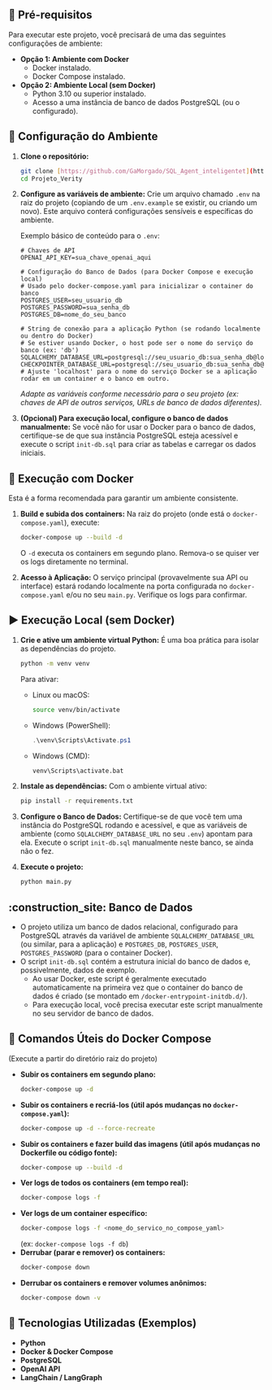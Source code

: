 
## :rocket: Pré-requisitos

Para executar este projeto, você precisará de uma das seguintes configurações de ambiente:

* **Opção 1: Ambiente com Docker**
    * Docker instalado.
    * Docker Compose instalado.
* **Opção 2: Ambiente Local (sem Docker)**
    * Python 3.10 ou superior instalado.
    * Acesso a uma instância de banco de dados PostgreSQL (ou o configurado).

## :wrench: Configuração do Ambiente

1.  **Clone o repositório:**
    ```bash
    git clone [https://github.com/GaMorgado/SQL_Agent_inteligentet](https://github.com/GaMorgado/SQL_Agent_inteligente)
    cd Projeto_Verity
    ```

2.  **Configure as variáveis de ambiente:**
    Crie um arquivo chamado `.env` na raiz do projeto (copiando de um `.env.example` se existir, ou criando um novo). Este arquivo conterá configurações sensíveis e específicas do ambiente.

    Exemplo básico de conteúdo para o `.env`:
    ```env
    # Chaves de API
    OPENAI_API_KEY=sua_chave_openai_aqui

    # Configuração do Banco de Dados (para Docker Compose e execução local)
    # Usado pelo docker-compose.yaml para inicializar o container do banco
    POSTGRES_USER=seu_usuario_db
    POSTGRES_PASSWORD=sua_senha_db
    POSTGRES_DB=nome_do_seu_banco
    
    # String de conexão para a aplicação Python (se rodando localmente ou dentro do Docker)
    # Se estiver usando Docker, o host pode ser o nome do serviço do banco (ex: 'db')
    SQLALCHEMY_DATABASE_URL=postgresql://seu_usuario_db:sua_senha_db@localhost:5432/nome_do_seu_banco
    CHECKPOINTER_DATABASE_URL=postgresql://seu_usuario_db:sua_senha_db@localhost:5432/nome_do_seu_banco 
    # Ajuste 'localhost' para o nome do serviço Docker se a aplicação rodar em um container e o banco em outro.
    ```
    *Adapte as variáveis conforme necessário para o seu projeto (ex: chaves de API de outros serviços, URLs de banco de dados diferentes).*

3.  **(Opcional) Para execução local, configure o banco de dados manualmente:**
    Se você não for usar o Docker para o banco de dados, certifique-se de que sua instância PostgreSQL esteja acessível e execute o script `init-db.sql` para criar as tabelas e carregar os dados iniciais.

## :whale: Execução com Docker

Esta é a forma recomendada para garantir um ambiente consistente.

1.  **Build e subida dos containers:**
    Na raiz do projeto (onde está o `docker-compose.yaml`), execute:
    ```bash
    docker-compose up --build -d
    ```
    O `-d` executa os containers em segundo plano. Remova-o se quiser ver os logs diretamente no terminal.

2.  **Acesso à Aplicação:**
    O serviço principal (provavelmente sua API ou interface) estará rodando localmente na porta configurada no `docker-compose.yaml` e/ou no seu `main.py`. Verifique os logs para confirmar.

## :arrow_forward: Execução Local (sem Docker)

1.  **Crie e ative um ambiente virtual Python:**
    É uma boa prática para isolar as dependências do projeto.
    ```bash
    python -m venv venv 
    ```
    Para ativar:
    * Linux ou macOS:
        ```bash
        source venv/bin/activate
        ```
    * Windows (PowerShell):
        ```ps1
        .\venv\Scripts\Activate.ps1
        ```
    * Windows (CMD):
        ```bash
        venv\Scripts\activate.bat
        ```

2.  **Instale as dependências:**
    Com o ambiente virtual ativo:
    ```bash
    pip install -r requirements.txt
    ```

3.  **Configure o Banco de Dados:**
    Certifique-se de que você tem uma instância do PostgreSQL rodando e acessível, e que as variáveis de ambiente (como `SQLALCHEMY_DATABASE_URL` no seu `.env`) apontam para ela. Execute o script `init-db.sql` manualmente neste banco, se ainda não o fez.

4.  **Execute o projeto:**
    ```bash
    python main.py
    ```

## :construction_site: Banco de Dados

* O projeto utiliza um banco de dados relacional, configurado para PostgreSQL através da variável de ambiente `SQLALCHEMY_DATABASE_URL` (ou similar, para a aplicação) e `POSTGRES_DB`, `POSTGRES_USER`, `POSTGRES_PASSWORD` (para o container Docker).
* O script `init-db.sql` contém a estrutura inicial do banco de dados e, possivelmente, dados de exemplo.
    * Ao usar Docker, este script é geralmente executado automaticamente na primeira vez que o container do banco de dados é criado (se montado em `/docker-entrypoint-initdb.d/`).
    * Para execução local, você precisa executar este script manualmente no seu servidor de banco de dados.

## :scroll: Comandos Úteis do Docker Compose

(Execute a partir do diretório raiz do projeto)

* **Subir os containers em segundo plano:**
    ```bash
    docker-compose up -d
    ```
* **Subir os containers e recriá-los (útil após mudanças no `docker-compose.yaml`):**
    ```bash
    docker-compose up -d --force-recreate
    ```
* **Subir os containers e fazer build das imagens (útil após mudanças no Dockerfile ou código fonte):**
    ```bash
    docker-compose up --build -d
    ```
* **Ver logs de todos os containers (em tempo real):**
    ```bash
    docker-compose logs -f
    ```
* **Ver logs de um container específico:**
    ```bash
    docker-compose logs -f <nome_do_servico_no_compose_yaml> 
    ``` 
    (ex: `docker-compose logs -f db`)
* **Derrubar (parar e remover) os containers:**
    ```bash
    docker-compose down
    ```
* **Derrubar os containers e remover volumes anônimos:**
    ```bash
    docker-compose down -v
    ```

## :wrench: Tecnologias Utilizadas (Exemplos)

* **Python**
* **Docker & Docker Compose**
* **PostgreSQL** 
* **OpenAI API** 
* **LangChain / LangGraph** 
